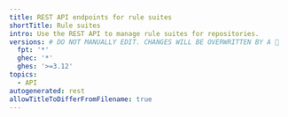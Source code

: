 ```yaml
---
title: REST API endpoints for rule suites
shortTitle: Rule suites
intro: Use the REST API to manage rule suites for repositories.
versions: # DO NOT MANUALLY EDIT. CHANGES WILL BE OVERWRITTEN BY A 🤖
  fpt: '*'
  ghec: '*'
  ghes: '>=3.12'
topics:
  - API
autogenerated: rest
allowTitleToDifferFromFilename: true
---
```


<!-- Content after this section is automatically generated -->

